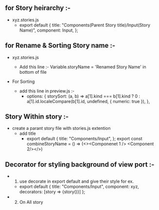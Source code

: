 ## for Story heirarchy :-

- xyz.stories.js
  - export default {
    title: "Components(Parent Story title)/Input(Story Name)",
    component: Input,
    };

## for Rename & Sorting Story name :-

- xyz.stories.js

  - Add this line :- Variable.storyName = 'Renamed Story Name' in bottom of file

- For Sorting
  - add this line in preview.js :-
    - options: {
      storySort: (a, b) =>
      a[1].kind === b[1].kind ? 0 : a[1].id.localeCompare(b[1].id, undefined, { numeric: true }),
      },

## Story Within story :-

- create a parant story file with stories.js extention
  - add title
    - export default {
      title: "Components/Input",
      };
      export const combineStoryName = () => (<><Componenet 1 /> <Component 2/></>)

## Decorator for styling background of view port :-

- 1. use decorate in export default and give their style for ex.
  - export default {
    title: "Components/Input",
    component: xyz,
    decorators: [story => <decoratorComp>{story()}</decoratorComp>]
    };
- 2. On All story
